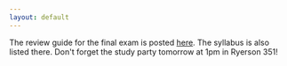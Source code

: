 ```yaml
---
layout: default
---
```


The review guide for the final exam is posted [here](#final-exam-review). The syllabus is also listed there. Don't forget the study party tomorrow at 1pm in Ryerson 351!
